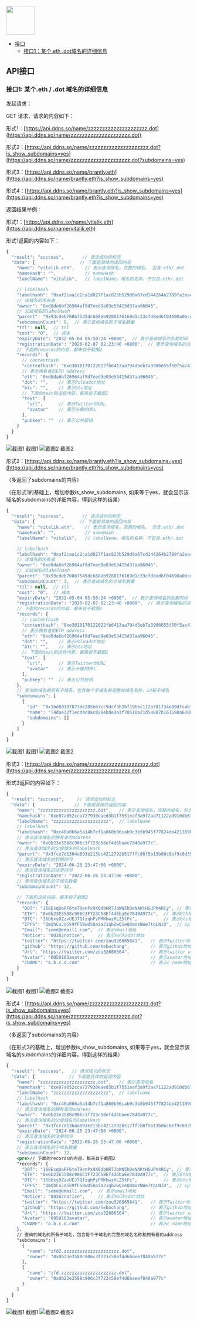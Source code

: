 <img src="https://camo.githubusercontent.com/9e5a57075a5bb3bab4d34b1c3eed3009973bc15ddb6f168c7fbf475d8f0e967f/68747470733a2f2f64617964617975703636362e6574682e64646e732e736f2f697066732f516d586d64535152506d684d666870487a6831585a356955617236447951723844624a753734384b75756f727475" width="78" height="78" />
<!-- TOC depthFrom:1 depthTo:6 withLinks:1 orderedList:0 -->

- [接口](https://github.com/ddns-so/docs/blob/main/README-CHINESE.md#api%E6%8E%A5%E5%8F%A3)
	- [接口1：某个.eth .dot域名的详细信息](https://github.com/ddns-so/docs/blob/main/README-CHINESE.md#%E6%8E%A5%E5%8F%A31-%E6%9F%90%E4%B8%AAeth--dot-%E5%9F%9F%E5%90%8D%E7%9A%84%E8%AF%A6%E7%BB%86%E4%BF%A1%E6%81%AF)

<!-- /TOC -->

## API接口

### 接口1: 某个.eth / .dot 域名的详细信息

发起请求：

GET 请求，请求的内容如下：

形式1：[https://api.ddns.so/name/zzzzzzzzzzzzzzzzzzzzz.dot](https://api.ddns.so/name/zzzzzzzzzzzzzzzzzzzzz.dot)

形式2：[https://api.ddns.so/name/zzzzzzzzzzzzzzzzzzzzz.dot?is_show_subdomains=yes](https://api.ddns.so/name/zzzzzzzzzzzzzzzzzzzzz.dot?subdomains=yes)

形式3：[https://api.ddns.so/name/brantly.eth](https://api.ddns.so/name/brantly.eth?is_show_subdomains=yes)

形式4：[https://api.ddns.so/name/brantly.eth?is_show_subdomains=yes](https://api.ddns.so/name/brantly.eth?is_show_subdomains=yes)

返回结果举例：

形式1：[https://api.ddns.so/name/vitalik.eth](https://api.ddns.so/name/vitalik.eth)

形式1返回的内容如下：

```jsx
{
  "result": "success",       // 请求成功的标志
  "data": {                 // 下面是具体的返回内容
    "name": "vitalik.eth",    // 表示查询域名，完整的域名， 包含.eth/.dot
    "nameHash": "",           // nameHash
    "labelName": "vitalik",   // labelName，域名的名称，不包含.eth/.dot

    // labelhash
    "labelhash": "0xaf2caa1c2ca1d027f1ac823b529d0a67cd144264b2789fa2ea4d63a67c7103cc",
    // 该域名的所有者
    "owner": "0xd8da6bf26964af9d7eed9e03e53415d37aa96045",
    // 父级域名的labelHash
    "parent": "0x93cdeb708b7545dc668eb9280176169d1c33cfd8ed6f04690a0bcc88a93fc4ae",
    "subdomainCount": 0,  // 表示查询域名的子域名数量
    "ttl": null,  // ttl
    "cost": "0",  // 成本
    "expiryDate": "2032-05-04 05:50:24 +0800",  // 表示查询域名的到期时间
    "registrationDate": "2020-02-07 02:23:40 +0800",  // 表示查询域名的注册时间
    // 下面的records的内容，都来自于截图2
    "records": {
      // contenthash
      "contenthash": "0xe3010170122022fb6413aa794d5eb7a3906655f50f5ac41cbdd7933bc277f7192c9e2177c792",
      // 表示拥有者的ETH address
      "eth": "0xd8da6bf26964af9d7eed9e03e53415d37aa96045",
      "dot": "",    // 表示Polkadot地址
      "btc": "",    // 表示btc地址
      // 下面的text的这些内容，都来自于截图1
      "text": [
        "url",      // 表示Twitter的URL
        "avatar"    // 表示头像的URL
      ],
      "pubkey": ""  // 表示公共密钥
    }
  }
}
```
![截图1](./截图1.png)
截图1
![截图2](./截图2.png)
截图2

形式2：[https://api.ddns.so/name/brantly.eth?is_show_subdomains=yes](https://api.ddns.so/name/brantly.eth?is_show_subdomains=yes)

（多返回了subdomains的内容）

（在形式1的基础上，增加参数is_show_subdomains, 如果等于yes，就会显示该域名的subdomains的详细内容，得到这样的结果）

```jsx
{
  "result": "success",       // 请求成功的标志
  "data": {                 // 下面是具体的返回内容
    "name": "vitalik.eth",    // 表示查询域名，完整的域名， 包含.eth/.dot
    "nameHash": "",           // nameHash
    "labelName": "vitalik",   // labelName，域名的名称，不包含.eth/.dot

    // labelhash
    "labelhash": "0xaf2caa1c2ca1d027f1ac823b529d0a67cd144264b2789fa2ea4d63a67c7103cc",
    // 该域名的所有者
    "owner": "0xd8da6bf26964af9d7eed9e03e53415d37aa96045",
    // 父级域名的labelHash
    "parent": "0x93cdeb708b7545dc668eb9280176169d1c33cfd8ed6f04690a0bcc88a93fc4ae",
    "subdomainCount": 3,  // 表示查询域名的子域名数量
    "ttl": null,  // ttl
    "cost": "0",  // 成本
    "expiryDate": "2032-05-04 05:50:24 +0800",  // 表示查询域名的到期时间
    "registrationDate": "2020-02-07 02:23:40 +0800",  // 表示查询域名的注册时间
    // 下面的records的内容，都来自于截图2
    "records": {
      // contenthash
      "contenthash": "0xe3010170122022fb6413aa794d5eb7a3906655f50f5ac41cbdd7933bc277f7192c9e2177c792",
      // 表示拥有者的ETH address
      "eth": "0xd8da6bf26964af9d7eed9e03e53415d37aa96045",
      "dot": "",    // 表示Polkadot地址
      "btc": "",    // 表示btc地址
      // 下面的text的这些内容，都来自于截图1
      "text": [
        "url",      // 表示Twitter的URL
        "avatar"    // 表示头像的URL
      ],
      "pubkey": ""  // 表示公共密钥
    },
    // 查询的域名的所有子域名，包含每个子域名的完整的域名名称、id和子域名
    "subdomains": [
      {
        "id": "0x1bd80197873de285b67cc9dcf3b2bf196ec112b701f34e89dfc4bfc9fb17b0b2",
        "name": "[4da432f1ecd4c0ac028ebde3a3f78510a21d54087b161590a63080d33b702b8d].[68562fc74af4dcfac633a803c2f57c2b826827b47f797b6ab4e468dc8607b5d0].[4f5b812789fc606be1b3b16908db13fc7a9adf7ca72641f84d75b47069d3d7f0]",
        "subdomains": []
      }
    ]
  }
}
```
![截图1](./截图1.png)
截图1
![截图2](./截图2.png)
截图2

形式3：[https://api.ddns.so/name/zzzzzzzzzzzzzzzzzzzzz.dot](https://api.ddns.so/name/zzzzzzzzzzzzzzzzzzzzz.dot)

形式3返回的内容如下：

```jsx
{
  "result": "success",     // 请求成功的标志
  "data": {               // 下面是具体的返回内容
    "name": "zzzzzzzzzzzzzzzzzzzzz.dot",   // 表示查询域名，完整的域名，包含.eth/.dot
    "namehash": "0xe07a052cca727930eaed3b1f7551eaf3a9f2aa71122ad910db6776dd1aeb4681",         // nameHash
    "labelName": "zzzzzzzzzzzzzzzzzzzzz",  // labelName
    // labelhash
    "labelhash": "0xc40a066a5a14b7cf1a860b96cab9c3b5b945f77824de421109012bed498c151b",
    // 表示查询域名的拥有者的address
    "owner": "0x0b23e3588c906c3f723c58ef4d6baee7840a977c",
    // 表示查询域名的父级域名的labelHash
    "parent": "0x3fce7d1364a893e213bc4212792b517ffc88f5b13b86c8ef9c8d390c3a1370ce",
    // 表示查询域名的到期时间
    "expiryDate": "2024-06-25 23:47:06 +0800",
    // 表示查询域名的注册时间
    "registrationDate": "2022-06-26 23:47:06 +0800",
    // 表示查询域名的子域名数量
    "subdomainCount": 12,

    // 下面的这些内容，都来自于截图2
    "records": {
      "DOT": "168EsqUaRF6teT9enPx9X6dbHR7JbWN5hDeNAKtHGUPh4RCy", // 表示Polkadot地址
      "ETH": "0x0b23E3588c906C3F723C58Ef4d6baEe7840A977c",  // 表示Eth地址
      "BTC": "36b6xyDZzvUEJ7QfzqhPzFMKbwzHLZ5tFc",          // 表示btc地址
      "IPFS": "QmQhCuJqSk9fF58wU58oiaJ1qbZwQ1eQ8mVzNWe7tgLNiD",  // ipfs
      "Email": "some@email1.com",  // 表示email地址
      "Notice": "00302notice",     // 表示Polkadot地址
      "twitter": "https://twitter.com/zou326865641",   // 表示Twitter地址
      "github": "https://github.com/hebochang",        // 表示github地址
      "Url": "https://twitter.com/zou32686564",        // 表示twitter url
      "Avatar": "0050103avatar",                       // 表示avatar地址
      "CNAME": "a.b.c.d.com"                           // 表示c name地址
    }
  }
}
```
![截图1](./截图1.png)
截图1
![截图2](./截图2.png)
截图2

形式4：[https://api.ddns.so/name/zzzzzzzzzzzzzzzzzzzzz.dot?is_show_subdomains=yes](https://api.ddns.so/name/zzzzzzzzzzzzzzzzzzzzz.dot?is_show_subdomains=yes)

（多返回了subdomains的内容）

（在形式3的基础上，增加参数is_show_subdomains, 如果等于yes，就会显示该域名的subdomains的详细内容，得到这样的结果）

```jsx
{
  "result": "success",   // 请求成功的标志
  "data": {             // 下面是具体的返回内容
    "name": "zzzzzzzzzzzzzzzzzzzzz.dot",   // 表示查询域名
    "namehash": "0xe07a052cca727930eaed3b1f7551eaf3a9f2aa71122ad910db6776dd1aeb4681",  // namehash
    "labelName": "zzzzzzzzzzzzzzzzzzzzz",  // labelname
    // labelhash
    "labelhash": "0xc40a066a5a14b7cf1a860b96cab9c3b5b945f77824de421109012bed498c151b",
    // 表示查询域名的拥有者的address
    "owner": "0x0b23e3588c906c3f723c58ef4d6baee7840a977c",
    // 表示查询域名的父级域名的labelHash
    "parent": "0x3fce7d1364a893e213bc4212792b517ffc88f5b13b86c8ef9c8d390c3a1370ce",
    "expiryDate": "2024-06-25 23:47:06 +0800",
    // 表示查询域名的注册时间
    "registrationDate": "2022-06-26 23:47:06 +0800",
    // 表示查询域名的子域名数量
    "subdomainCount": 12,
    <pre>// 下面的records的内容，都来自于截图2
    "records": {
      "DOT": "168EsqUaRF6teT9enPx9X6dbHR7JbWN5hDeNAKtHGUPh4RCy", // 表示Polkadot地址
      "ETH": "0x0b23E3588c906C3F723C58Ef4d6baEe7840A977c",  // 表示Eth地址
      "BTC": "36b6xyDZzvUEJ7QfzqhPzFMKbwzHLZ5tFc",          // 表示btc地址
      "IPFS": "QmQhCuJqSk9fF58wU58oiaJ1qbZwQ1eQ8mVzNWe7tgLNiD",  // ipfs
      "Email": "some@email1.com",  // 表示email地址
      "Notice": "00302notice",     // 表示Polkadot地址
      "twitter": "https://twitter.com/zou326865641",   // 表示Twitter地址
      "github": "https://github.com/hebochang",        // 表示github地址
      "Url": "https://twitter.com/zou32686564",        // 表示twitter url
      "Avatar": "0050103avatar",                       // 表示avatar地址
      "CNAME": "a.b.c.d.com"                           // 表示c name地址
    },
    // 查询的域名的所有子域名，包含每个子域名的完整的域名名称和拥有者的address
    "subdomains": [
      {
        "name": "zfd2.zzzzzzzzzzzzzzzzzzzzz.dot",
        "owner": "0x0b23e3588c906c3f723c58ef4d6baee7840a977c"
      },
      {
        "name": "zfd.zzzzzzzzzzzzzzzzzzzzz.dot",
        "owner": "0x0b23e3588c906c3f723c58ef4d6baee7840a977c"
      }
    ]
  }
}
```
![截图1](./截图1.png)
截图1
![截图2](./截图2.png)
截图2

